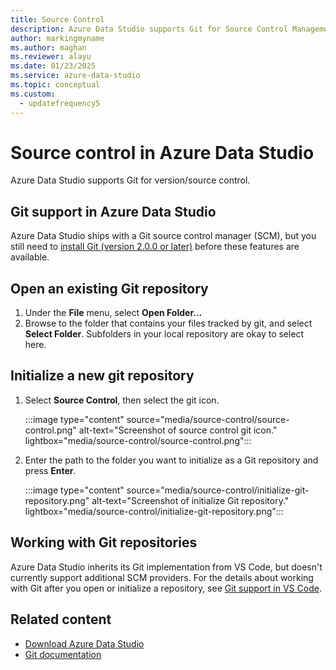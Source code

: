 ```yaml
---
title: Source Control
description: Azure Data Studio supports Git for Source Control Management (SCM). Learn how to open an existing Git repository, and how to initialize a new one.
author: markingmyname
ms.author: maghan
ms.reviewer: alayu
ms.date: 01/23/2025
ms.service: azure-data-studio
ms.topic: conceptual
ms.custom:
  - updatefrequency5
---
```


# Source control in Azure Data Studio

Azure Data Studio supports Git for version/source control.

## Git support in Azure Data Studio

Azure Data Studio ships with a Git source control manager (SCM), but you still need to [install Git (version 2.0.0 or later)](https://git-scm.com/download) before these features are available.

## Open an existing Git repository

1. Under the **File** menu, select **Open Folder...**
1. Browse to the folder that contains your files tracked by git, and select **Select Folder**. Subfolders in your local repository are okay to select here.

## Initialize a new git repository

1. Select **Source Control**, then select the git icon.

   :::image type="content" source="media/source-control/source-control.png" alt-text="Screenshot of source control git icon." lightbox="media/source-control/source-control.png":::

1. Enter the path to the folder you want to initialize as a Git repository and press **Enter**.

   :::image type="content" source="media/source-control/initialize-git-repository.png" alt-text="Screenshot of initialize Git repository." lightbox="media/source-control/initialize-git-repository.png":::

## Working with Git repositories

Azure Data Studio inherits its Git implementation from VS Code, but doesn't currently support additional SCM providers. For the details about working with Git after you open or initialize a repository, see [Git support in VS Code](https://code.visualstudio.com/docs/editor/versioncontrol#_git-support).

## Related content

- [Download Azure Data Studio](download-azure-data-studio.md)
- [Git documentation](https://git-scm.com/)
